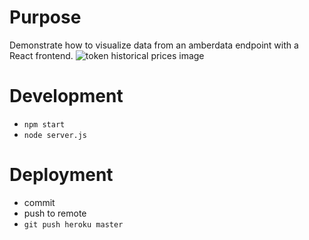 # Purpose
Demonstrate how to visualize data from an amberdata endpoint with a React frontend.
![token historical prices image](https://cdn-images-1.medium.com/max/1600/1*2ZlIRQNV62Mty1fTUJ18JA.gif)

# Development
- `npm start`
- `node server.js`

# Deployment
- commit
- push to remote
- `git push heroku master`
